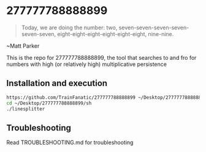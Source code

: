 # 277777788888899

> Today, we are doing the number: two, seven-seven-seven-seven-seven-seven, eight-eight-eight-eight-eight-eight, nine-nine.

~Matt Parker

This is the repo for 277777788888899, the tool that searches to and fro for numbers with high (or relatively high) multiplicative persistence

## Installation and execution

```bash
https://github.com/TrainFanatic/277777788888899 ~/Desktop/277777788888899
cd ~/Desktop/277777788888899/sh
./linesplitter
```

## Troubleshooting

Read TROUBLESHOOTING.md for troubleshooting
